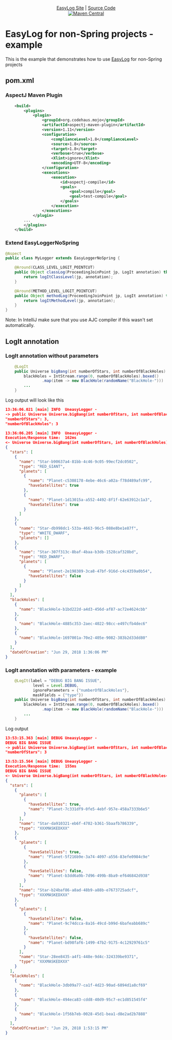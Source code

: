 <p align="center">
  <a href="https://lenarbad.github.io/easylog/">EasyLog Site</a> | 
  <a href="https://github.com/LenarBad/easylog">Source Code</a>
  <br>
  <a href="https://maven-badges.herokuapp.com/maven-central/io.lenar/easy-log">
    <image src="https://img.shields.io/maven-central/v/io.lenar/easy-log.svg" alt="Maven Central">
  </a>

</p>

# EasyLog for non-Spring projects - example

This is the example that demonstrates how to use [EasyLog](https://github.com/LenarBad/EasyLog) for non-Spring projects

## pom.xml


### AspectJ Maven Plugin

```xml
    <build>
        <plugins>
            <plugin>
                <groupId>org.codehaus.mojo</groupId>
                <artifactId>aspectj-maven-plugin</artifactId>
                <version>1.11</version>
                <configuration>
                    <complianceLevel>1.8</complianceLevel>
                    <source>1.8</source>
                    <target>1.8</target>
                    <verbose>true</verbose>
                    <Xlint>ignore</Xlint>
                    <encoding>UTF-8</encoding>
                </configuration>
                <executions>
                    <execution>
                        <id>aspectj-compile</id>
                        <goals>
                            <goal>compile</goal>
                            <goal>test-compile</goal>
                        </goals>
                    </execution>
                </executions>
            </plugin>
        ...
        </plugins>
    </build>
``` 

### Extend EasyLoggerNoSpring

```java
@Aspect
public class MyLogger extends EasyLoggerNoSpring {

    @Around(CLASS_LEVEL_LOGIT_POINTCUT)
    public Object classLog(ProceedingJoinPoint jp, LogIt annotation) throws Throwable {
        return logItClassLevel(jp, annotation);
    }

    @Around(METHOD_LEVEL_LOGIT_POINTCUT)
    public Object methodLog(ProceedingJoinPoint jp, LogIt annotation) throws Throwable {
        return logItMethodLevel(jp, annotation);
    }
}
```

Note: In IntelliJ make sure that you use AJC compiler if this wasn't set automatically.

## LogIt annotation

### LogIt annotation without parameters

```java
    @LogIt
    public Universe bigBang(int numberOfStars, int numberOfBlackHoles) {
        blackHoles = IntStream.range(0, numberOfBlackHoles).boxed()
                .map(item -> new BlackHole(randomName("BlackHole-")))
        ...
    }
```

Log output will look like this

```json
13:36:06.021 [main] INFO  UneasyLogger - 
-> public Universe Universe.bigBang(int numberOfStars, int numberOfBlackHoles)
"numberOfStars": 3,
"numberOfBlackHoles": 3

13:36:06.205 [main] INFO  UneasyLogger - 
Execution/Response time:  162ms
<- Universe Universe.bigBang(int numberOfStars, int numberOfBlackHoles)
{
  "stars": [
    {
      "name": "Star-b90637a4-81bb-4c46-9c05-99ecf2dc0502",
      "type": "RED_GIANT",
      "planets": [
        {
          "name": "Planet-c5308178-4ebe-46c6-a02a-f78d489afc99",
          "haveSatellites": true
        },
        {
          "name": "Planet-1d13015a-a552-4492-8f1f-62e63912c1a3",
          "haveSatellites": true
        }
      ]
    },
    {
      "name": "Star-db998dc1-533a-4663-96c5-088e8be1e87f",
      "type": "WHITE_DWARF",
      "planets": []
    },
    {
      "name": "Star-307f313c-8baf-4baa-b3db-1528caf328bd",
      "type": "RED_DWARF",
      "planets": [
        {
          "name": "Planet-2e198389-3ca8-47bf-916d-c4c4359a0b54",
          "haveSatellites": false
        }
      ]
    }
  ],
  "blackHoles": [
    {
      "name": "BlackHole-b1bd222d-a4d3-456d-af87-ac72e4624cbb"
    },
    {
      "name": "BlackHole-4885c353-2aec-4022-98cc-e497cfb4dec6"
    },
    {
      "name": "BlackHole-1697001a-70e2-405e-9082-383b2d33dd80"
    }
  ],
  "dateOfCreation": "Jun 29, 2018 1:36:06 PM"
}
```

### LogIt annotation with parameters - example

```java
    @LogIt(label = "DEBUG BIG BANG ISSUE",
            level = Level.DEBUG,
            ignoreParameters = {"numberOfBlackHoles"},
            maskFields = {"type"})
    public Universe bigBang(int numberOfStars, int numberOfBlackHoles) {
        blackHoles = IntStream.range(0, numberOfBlackHoles).boxed()
                .map(item -> new BlackHole(randomName("BlackHole-")))
        ...
    }
```

Log output

```json
13:53:15.363 [main] DEBUG UneasyLogger - 
DEBUG BIG BANG ISSUE
-> public Universe Universe.bigBang(int numberOfStars, int numberOfBlackHoles<NOT_LOGGED>)
"numberOfStars": 3

13:53:15.564 [main] DEBUG UneasyLogger - 
Execution/Response time:  155ms
DEBUG BIG BANG ISSUE
<- Universe Universe.bigBang(int numberOfStars, int numberOfBlackHoles<NOT_LOGGED>)
{
  "stars": [
    {
      "planets": [
        {
          "haveSatellites": true,
          "name": "Planet-7c331df9-0fe5-4ebf-957e-458a7333b6e5"
        }
      ],
      "name": "Star-da910321-eb6f-4702-b361-5baafb786339",
      "type": "XXXMASKEDXXX"
    },
    {
      "planets": [
        {
          "haveSatellites": true,
          "name": "Planet-5f216b9e-3a74-4097-a556-83efe0984c9e"
        },
        {
          "haveSatellites": false,
          "name": "Planet-b3dd6a9b-7d96-499b-8ba9-ef646842d938"
        }
      ],
      "name": "Star-b24baf86-a8ad-48b9-a88b-e7673725adcf",
      "type": "XXXMASKEDXXX"
    },
    {
      "planets": [
        {
          "haveSatellites": false,
          "name": "Planet-9c74dcca-8a16-49cd-b99d-6bafeabb689c"
        },
        {
          "haveSatellites": false,
          "name": "Planet-bd98faf6-1499-47b2-9175-4c12929761c5"
        }
      ],
      "name": "Star-28ee8435-a4f1-448e-9d4c-324339be9371",
      "type": "XXXMASKEDXXX"
    }
  ],
  "blackHoles": [
    {
      "name": "BlackHole-3db09a77-ca1f-4d23-90ad-6894d1a8cf69"
    },
    {
      "name": "BlackHole-494eca83-cdd8-40d9-95c7-ec1d851545f4"
    },
    {
      "name": "BlackHole-1f56b7eb-0028-45d1-bea1-d8e2ad2b7888"
    }
  ],
  "dateOfCreation": "Jun 29, 2018 1:53:15 PM"
}
```

